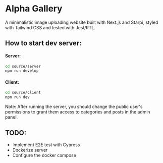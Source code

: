 # Alpha Gallery
A minimalistic image uploading website built with Next.js and Starpi, styled with Tailwind CSS and tested with Jest/RTL.

## How to start dev server:
#### Server:
```bash
cd source/server
npm run develop
```

#### Client:
```bash
cd source/client
npm run dev
```

Note: After running the server, you should change the public user's permissions to grant them access to categories and posts in the admin panel.

## TODO:
- Implement E2E test with Cypress
- Dockerize server
- Configure the docker compose
